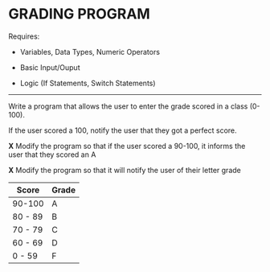 # GRADING PROGRAM

Requires: 

- Variables, Data Types, Numeric Operators

- Basic Input/Ouput

- Logic (If Statements, Switch Statements)

---

Write a program that allows the user to enter the grade scored in a class (0-100).

If the user scored a 100, notify the user that they got a perfect score.

**X** Modify the program so that if the user scored a 90-100, it informs the user that they scored an A

**X** Modify the program so that it will notify the user of their letter grade

| Score | Grade |
|-------|-------|
| 90-100 | A |
| 80 - 89 | B |
| 70 - 79 | C |
| 60 - 69 | D |
| 0 - 59 | F |
